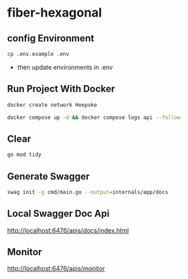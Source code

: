 # fiber-hexagonal

## config Environment

```bash
cp .env.example .env
```

- then update environments in .env

## Run Project With Docker

```bash
docker create network Heepoke
```

```bash
docker compose up -d && docker compose logs api --follow
```

## Clear

```bash
go mod tidy
```

## Generate Swagger

```bash
swag init -g cmd/main.go --output=internals/app/docs
```

## Local Swagger Doc Api

<http://localhost:6476/apis/docs/index.html>

## Monitor

<http://localhost:6476/apis/monitor>
